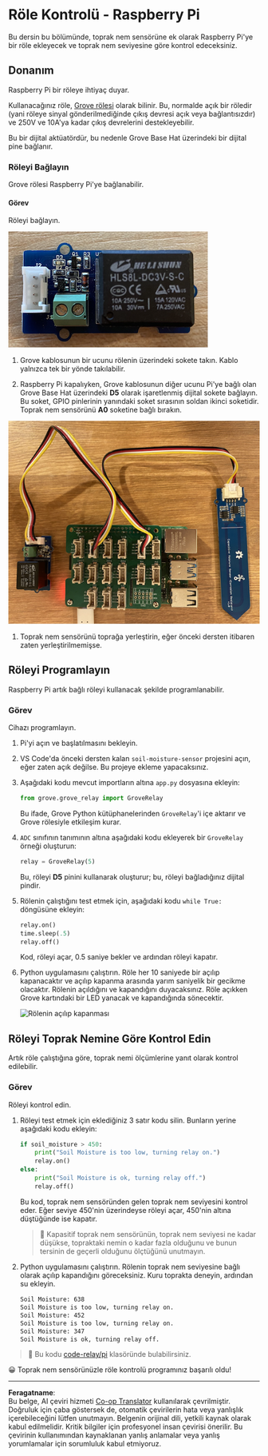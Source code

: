 <!--
CO_OP_TRANSLATOR_METADATA:
{
  "original_hash": "66b81165e60f8f169bd52a401b6a0f8b",
  "translation_date": "2025-08-28T04:18:05+00:00",
  "source_file": "2-farm/lessons/3-automated-plant-watering/pi-relay.md",
  "language_code": "tr"
}
-->
# Röle Kontrolü - Raspberry Pi

Bu dersin bu bölümünde, toprak nem sensörüne ek olarak Raspberry Pi'ye bir röle ekleyecek ve toprak nem seviyesine göre kontrol edeceksiniz.

## Donanım

Raspberry Pi bir röleye ihtiyaç duyar.

Kullanacağınız röle, [Grove rölesi](https://www.seeedstudio.com/Grove-Relay.html) olarak bilinir. Bu, normalde açık bir röledir (yani röleye sinyal gönderilmediğinde çıkış devresi açık veya bağlantısızdır) ve 250V ve 10A'ya kadar çıkış devrelerini destekleyebilir.

Bu bir dijital aktüatördür, bu nedenle Grove Base Hat üzerindeki bir dijital pine bağlanır.

### Röleyi Bağlayın

Grove rölesi Raspberry Pi'ye bağlanabilir.

#### Görev

Röleyi bağlayın.

![Bir Grove rölesi](../../../../../translated_images/grove-relay.d426958ca210fbd0fb7983d7edc069d46c73a8b0a099d94797bd756f7b6bb6be.tr.png)

1. Grove kablosunun bir ucunu rölenin üzerindeki sokete takın. Kablo yalnızca tek bir yönde takılabilir.

1. Raspberry Pi kapalıyken, Grove kablosunun diğer ucunu Pi'ye bağlı olan Grove Base Hat üzerindeki **D5** olarak işaretlenmiş dijital sokete bağlayın. Bu soket, GPIO pinlerinin yanındaki soket sırasının soldan ikinci soketidir. Toprak nem sensörünü **A0** soketine bağlı bırakın.

![Grove rölesi D5 soketine ve toprak nem sensörü A0 soketine bağlı](../../../../../translated_images/pi-relay-and-soil-moisture-sensor.02f3198975b8c53e69ec716cd2719ce117700bd1fc933eaf93476c103c57939b.tr.png)

1. Toprak nem sensörünü toprağa yerleştirin, eğer önceki dersten itibaren zaten yerleştirilmemişse.

## Röleyi Programlayın

Raspberry Pi artık bağlı röleyi kullanacak şekilde programlanabilir.

### Görev

Cihazı programlayın.

1. Pi'yi açın ve başlatılmasını bekleyin.

1. VS Code'da önceki dersten kalan `soil-moisture-sensor` projesini açın, eğer zaten açık değilse. Bu projeye ekleme yapacaksınız.

1. Aşağıdaki kodu mevcut importların altına `app.py` dosyasına ekleyin:

    ```python
    from grove.grove_relay import GroveRelay
    ```

    Bu ifade, Grove Python kütüphanelerinden `GroveRelay`'i içe aktarır ve Grove rölesiyle etkileşim kurar.

1. `ADC` sınıfının tanımının altına aşağıdaki kodu ekleyerek bir `GroveRelay` örneği oluşturun:

    ```python
    relay = GroveRelay(5)
    ```

    Bu, röleyi **D5** pinini kullanarak oluşturur; bu, röleyi bağladığınız dijital pindir.

1. Rölenin çalıştığını test etmek için, aşağıdaki kodu `while True:` döngüsüne ekleyin:

    ```python
    relay.on()
    time.sleep(.5)
    relay.off()
    ```

    Kod, röleyi açar, 0.5 saniye bekler ve ardından röleyi kapatır.

1. Python uygulamasını çalıştırın. Röle her 10 saniyede bir açılıp kapanacaktır ve açılıp kapanma arasında yarım saniyelik bir gecikme olacaktır. Rölenin açıldığını ve kapandığını duyacaksınız. Röle açıkken Grove kartındaki bir LED yanacak ve kapandığında sönecektir.

    ![Rölenin açılıp kapanması](../../../../../images/relay-turn-on-off.gif)

## Röleyi Toprak Nemine Göre Kontrol Edin

Artık röle çalıştığına göre, toprak nemi ölçümlerine yanıt olarak kontrol edilebilir.

### Görev

Röleyi kontrol edin.

1. Röleyi test etmek için eklediğiniz 3 satır kodu silin. Bunların yerine aşağıdaki kodu ekleyin:

    ```python
    if soil_moisture > 450:
        print("Soil Moisture is too low, turning relay on.")
        relay.on()
    else:
        print("Soil Moisture is ok, turning relay off.")
        relay.off()
    ```

    Bu kod, toprak nem sensöründen gelen toprak nem seviyesini kontrol eder. Eğer seviye 450'nin üzerindeyse röleyi açar, 450'nin altına düştüğünde ise kapatır.

    > 💁 Kapasitif toprak nem sensörünün, toprak nem seviyesi ne kadar düşükse, topraktaki nemin o kadar fazla olduğunu ve bunun tersinin de geçerli olduğunu ölçtüğünü unutmayın.

1. Python uygulamasını çalıştırın. Rölenin toprak nem seviyesine bağlı olarak açılıp kapandığını göreceksiniz. Kuru toprakta deneyin, ardından su ekleyin.

    ```output
    Soil Moisture: 638
    Soil Moisture is too low, turning relay on.
    Soil Moisture: 452
    Soil Moisture is too low, turning relay on.
    Soil Moisture: 347
    Soil Moisture is ok, turning relay off.
    ```

> 💁 Bu kodu [code-relay/pi](../../../../../2-farm/lessons/3-automated-plant-watering/code-relay/pi) klasöründe bulabilirsiniz.

😀 Toprak nem sensörünüzle röle kontrolü programınız başarılı oldu!

---

**Feragatname**:  
Bu belge, AI çeviri hizmeti [Co-op Translator](https://github.com/Azure/co-op-translator) kullanılarak çevrilmiştir. Doğruluk için çaba göstersek de, otomatik çevirilerin hata veya yanlışlık içerebileceğini lütfen unutmayın. Belgenin orijinal dili, yetkili kaynak olarak kabul edilmelidir. Kritik bilgiler için profesyonel insan çevirisi önerilir. Bu çevirinin kullanımından kaynaklanan yanlış anlamalar veya yanlış yorumlamalar için sorumluluk kabul etmiyoruz.